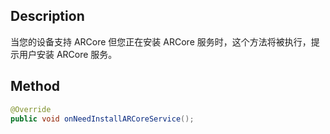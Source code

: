 ## Description

当您的设备支持 ARCore 但您正在安装 ARCore 服务时，这个方法将被执行，提示用户安装 ARCore 服务。

## Method

```java
@Override
public void onNeedInstallARCoreService();
```
